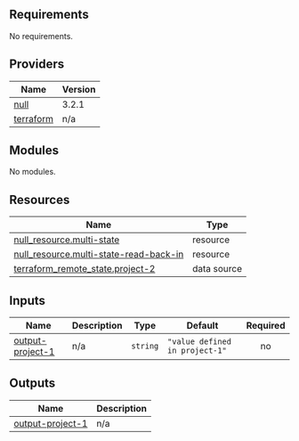 <!-- BEGIN_TF_DOCS -->
## Requirements

No requirements.

## Providers

| Name | Version |
|------|---------|
| <a name="provider_null"></a> [null](#provider\_null) | 3.2.1 |
| <a name="provider_terraform"></a> [terraform](#provider\_terraform) | n/a |

## Modules

No modules.

## Resources

| Name | Type |
|------|------|
| [null_resource.multi-state](https://registry.terraform.io/providers/hashicorp/null/latest/docs/resources/resource) | resource |
| [null_resource.multi-state-read-back-in](https://registry.terraform.io/providers/hashicorp/null/latest/docs/resources/resource) | resource |
| [terraform_remote_state.project-2](https://registry.terraform.io/providers/hashicorp/terraform/latest/docs/data-sources/remote_state) | data source |

## Inputs

| Name | Description | Type | Default | Required |
|------|-------------|------|---------|:--------:|
| <a name="input_output-project-1"></a> [output-project-1](#input\_output-project-1) | n/a | `string` | `"value defined in project-1"` | no |

## Outputs

| Name | Description |
|------|-------------|
| <a name="output_output-project-1"></a> [output-project-1](#output\_output-project-1) | n/a |
<!-- END_TF_DOCS -->